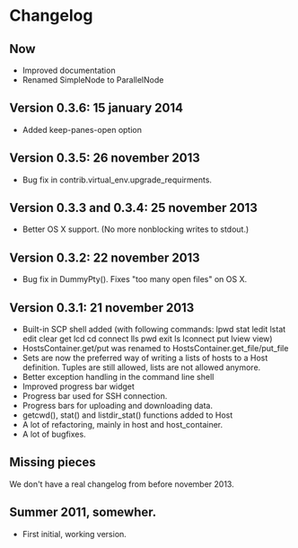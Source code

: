 Changelog
=========


Now
---

- Improved documentation
- Renamed SimpleNode to ParallelNode

Version 0.3.6: 15 january 2014
-------------------------------

- Added keep-panes-open option


Version 0.3.5: 26 november 2013
-------------------------------

- Bug fix in contrib.virtual_env.upgrade_requirments.


Version 0.3.3 and 0.3.4: 25 november 2013
-------------------------------
- Better OS X support. (No more nonblocking writes to stdout.)


Version 0.3.2: 22 november 2013
-------------------------------

- Bug fix in DummyPty(). Fixes "too many open files" on OS X.


Version 0.3.1: 21 november 2013
-------------------------------

- Built-in SCP shell added (with following commands:
    lpwd stat ledit lstat edit clear get lcd cd connect lls pwd exit ls
    lconnect put lview view)
- HostsContainer.get/put was renamed to HostsContainer.get_file/put_file
- Sets are now the preferred way of writing a lists of hosts to a Host
  definition. Tuples are still allowed, lists are not allowed anymore.
- Better exception handling in the command line shell
- Improved progress bar widget
- Progress bar used for SSH connection.
- Progress bars for uploading and downloading data.
- getcwd(), stat() and listdir_stat() functions added to Host
- A lot of refactoring, mainly in host and host_container.
- A lot of bugfixes.


Missing pieces
---------------
We don't have a real changelog from before november 2013.


Summer 2011, somewher.
----------------------
- First initial, working version.
